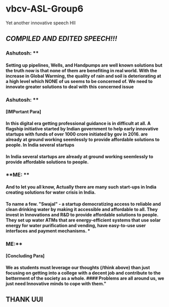 # vbcv-ASL-Group6
Yet another innovative speech
HII

## _COMPILED AND EDITED SPEECH!!!_

### Ashutosh: **

#### Setting up pipelines, Wells, and Handpumps are well known solutions but the truth now is that none of them are benefiting in real world. With the increase in Global Warming, the quality of rain and soil is deteriorating at a high level which NONE of us seems to be concerned of. We need to innovate greater solutions to deal with this concerned issue

### Ashutosh: **

#### [IMPortant Para]

#### In this digital era getting professional guidance is in difficult at all. A flagship initiative started by Indian government to help early innovative startups with funds of over 1000 crore initiated by gov in 2016. are already at ground working seemlessly to provide affordable solutions to people. In India several startups

#### In India several startups are already at ground working seemlessly to provide affordable solutions to people.

### **ME: **

#### And to let you all know, Actually there are many such start-ups in India creating solutions for water crisis in India.

#### To name a few. **"Swajal"** - a startup democratizing access to reliable and clean drinking water by making it accessible and affordable to all. They invest in Innovations and R&D to provide affordable solutions to people. They set up water ATMs that are energy-efficient systems that use solar energy for water purification and vending, have easy-to-use user interfaces and payment mechanisms. *

### ME:**

#### [Concluding Para]

#### We as students must leverage our thoughts (/think above) than just focusing on getting into a college with a decent job and contribute to the betterment of the society as a whole. #### Problems are all around us, we just need Innovative minds to cope with them."

## THANK UUI
